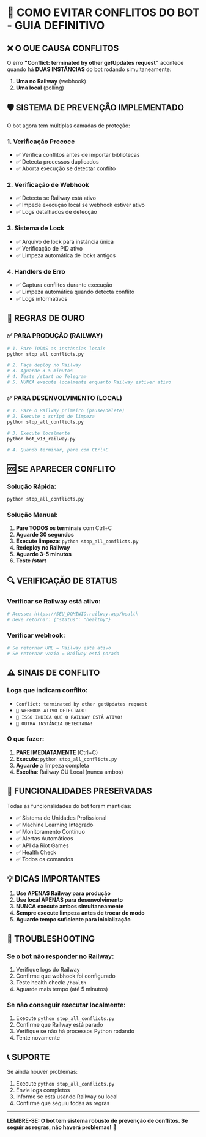 # 🚨 COMO EVITAR CONFLITOS DO BOT - GUIA DEFINITIVO

## ❌ O QUE CAUSA CONFLITOS

O erro **"Conflict: terminated by other getUpdates request"** acontece quando há **DUAS INSTÂNCIAS** do bot rodando simultaneamente:

1. **Uma no Railway** (webhook)
2. **Uma local** (polling)

## 🛡️ SISTEMA DE PREVENÇÃO IMPLEMENTADO

O bot agora tem múltiplas camadas de proteção:

### 1. **Verificação Precoce**
- ✅ Verifica conflitos antes de importar bibliotecas
- ✅ Detecta processos duplicados
- ✅ Aborta execução se detectar conflito

### 2. **Verificação de Webhook**
- ✅ Detecta se Railway está ativo
- ✅ Impede execução local se webhook estiver ativo
- ✅ Logs detalhados de detecção

### 3. **Sistema de Lock**
- ✅ Arquivo de lock para instância única
- ✅ Verificação de PID ativo
- ✅ Limpeza automática de locks antigos

### 4. **Handlers de Erro**
- ✅ Captura conflitos durante execução
- ✅ Limpeza automática quando detecta conflito
- ✅ Logs informativos

## 🚀 REGRAS DE OURO

### ✅ PARA PRODUÇÃO (RAILWAY)
```bash
# 1. Pare TODAS as instâncias locais
python stop_all_conflicts.py

# 2. Faça deploy no Railway
# 3. Aguarde 3-5 minutos
# 4. Teste /start no Telegram
# 5. NUNCA execute localmente enquanto Railway estiver ativo
```

### ✅ PARA DESENVOLVIMENTO (LOCAL)
```bash
# 1. Pare o Railway primeiro (pause/delete)
# 2. Execute o script de limpeza
python stop_all_conflicts.py

# 3. Execute localmente
python bot_v13_railway.py

# 4. Quando terminar, pare com Ctrl+C
```

## 🆘 SE APARECER CONFLITO

### Solução Rápida:
```bash
python stop_all_conflicts.py
```

### Solução Manual:
1. **Pare TODOS os terminais** com Ctrl+C
2. **Aguarde 30 segundos**
3. **Execute limpeza**: `python stop_all_conflicts.py`
4. **Redeploy no Railway**
5. **Aguarde 3-5 minutos**
6. **Teste /start**

## 🔍 VERIFICAÇÃO DE STATUS

### Verificar se Railway está ativo:
```bash
# Acesse: https://SEU_DOMINIO.railway.app/health
# Deve retornar: {"status": "healthy"}
```

### Verificar webhook:
```bash
# Se retornar URL = Railway está ativo
# Se retornar vazio = Railway está parado
```

## ⚠️ SINAIS DE CONFLITO

### Logs que indicam conflito:
- `Conflict: terminated by other getUpdates request`
- `🚨 WEBHOOK ATIVO DETECTADO!`
- `🛑 ISSO INDICA QUE O RAILWAY ESTÁ ATIVO!`
- `🚨 OUTRA INSTÂNCIA DETECTADA!`

### O que fazer:
1. **PARE IMEDIATAMENTE** (Ctrl+C)
2. **Execute**: `python stop_all_conflicts.py`
3. **Aguarde** a limpeza completa
4. **Escolha**: Railway OU Local (nunca ambos)

## 🎯 FUNCIONALIDADES PRESERVADAS

Todas as funcionalidades do bot foram mantidas:
- ✅ Sistema de Unidades Profissional
- ✅ Machine Learning Integrado
- ✅ Monitoramento Contínuo
- ✅ Alertas Automáticos
- ✅ API da Riot Games
- ✅ Health Check
- ✅ Todos os comandos

## 💡 DICAS IMPORTANTES

1. **Use APENAS Railway para produção**
2. **Use local APENAS para desenvolvimento**
3. **NUNCA execute ambos simultaneamente**
4. **Sempre execute limpeza antes de trocar de modo**
5. **Aguarde tempo suficiente para inicialização**

## 🔧 TROUBLESHOOTING

### Se o bot não responder no Railway:
1. Verifique logs do Railway
2. Confirme que webhook foi configurado
3. Teste health check: `/health`
4. Aguarde mais tempo (até 5 minutos)

### Se não conseguir executar localmente:
1. Execute `python stop_all_conflicts.py`
2. Confirme que Railway está parado
3. Verifique se não há processos Python rodando
4. Tente novamente

## 📞 SUPORTE

Se ainda houver problemas:
1. Execute `python stop_all_conflicts.py`
2. Envie logs completos
3. Informe se está usando Railway ou local
4. Confirme que seguiu todas as regras

---

**LEMBRE-SE: O bot tem sistema robusto de prevenção de conflitos. Se seguir as regras, não haverá problemas!** 🎉 